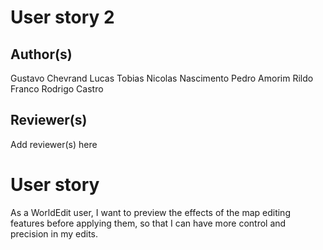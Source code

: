 # User story 2
## Author(s)
Gustavo Chevrand
Lucas Tobias
Nicolas Nascimento
Pedro Amorim
Rildo Franco
Rodrigo Castro
## Reviewer(s)
Add reviewer(s) here
# User story
As a WorldEdit user, I want to preview the effects of the map editing features before applying them, so that I can have more control and precision in my edits.
